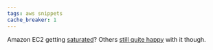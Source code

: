 ```yaml
---
tags: aws snippets
cache_breaker: 1
---
```


Amazon EC2 getting [saturated](http://alan.blog-city.com/has_amazon_ec2_become_over_subscribed.htm)? Others [still quite happy](http://blog.reddit.com/2010/01/why-did-we-take-reddit-down-for-71.html) with it though.
